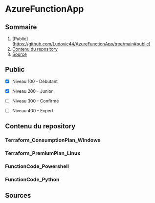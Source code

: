 # AzureFunctionApp

## Sommaire
1. [Public] (https://github.com/Ludovic44/AzureFunctionApp/tree/main#public)
1. [Contenu du repository](https://github.com/Ludovic44/AzureFunctionApp/tree/main#contenu-du-repository)
1. [Source](https://github.com/Ludovic44/AzureFunctionApp/tree/main#sources)


## Public

- [x] Niveau 100 - Débutant
- [x] Niveau 200 - Junior
- [ ] Niveau 300 - Confirmé
- [ ] Niveau 400 - Expert


## Contenu du repository


### Terraform_ConsumptionPlan_Windows


### Terraform_PremiumPlan_Linux

### FunctionCode_Powershell


### FunctionCode_Python



## Sources
